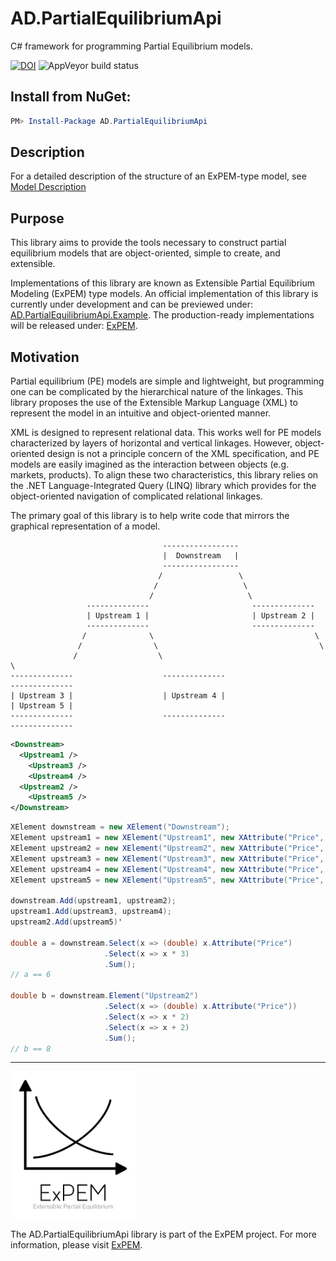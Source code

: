 # AD.PartialEquilibriumApi
C# framework for programming Partial Equilibrium models.

[![DOI](https://zenodo.org/badge/80772157.svg)](https://zenodo.org/badge/latestdoi/80772157)
![AppVeyor build status](https://ci.appveyor.com/api/projects/status/github/austindrenski/AD.PartialEquilibriumApi?svg=true)

## Install from NuGet:
```Powershell
PM> Install-Package AD.PartialEquilibriumApi
```

## Description
For a detailed description of the structure of an ExPEM-type model, see [Model Description](https://github.com/austindrenski/AD.PartialEquilibriumApi/wiki/Model-Description)

## Purpose
This library aims to provide the tools necessary to construct partial equilibrium models that are object-oriented, simple to create, and extensible.

Implementations of this library are known as Extensible Partial Equilibrium Modeling (ExPEM) type models. An official implementation of this library is currently under development and can be previewed under: [AD.PartialEquilibriumApi.Example](https://github.com/austindrenski/AD.PartialEquilibriumApi/tree/master/AD.PartialEquilibriumApi.Example). The production-ready implementations will be released under: [ExPEM](https://github.com/austindrenski/ExPEM).

## Motivation
Partial equilibrium (PE) models are simple and lightweight, but programming one can be complicated by the hierarchical nature of the linkages. This library proposes the use of the Extensible Markup Language (XML) to represent the model in an intuitive and object-oriented manner.

XML is designed to represent relational data. This works well for PE models characterized by layers of horizontal and vertical linkages. However, object-oriented design is not a principle concern of the XML specification, and PE models are easily imagined as the interaction between objects (e.g. markets, products). To align these two characteristics, this library relies on the .NET Language-Integrated Query (LINQ) library which provides for the object-oriented navigation of complicated relational linkages.

The primary goal of this library is to help write code that mirrors the graphical representation of a model.

```
                                  -----------------
                                  |  Downstream   | 
                                  -----------------
                                 /                 \   
                                /                   \   
                               /                     \         
                 --------------                       --------------
                 | Upstream 1 |                       | Upstream 2 |
                 --------------                       --------------
                /              \                                    \
               /                \                                    \
              /                  \                                    \
--------------                    --------------                       --------------    
| Upstream 3 |                    | Upstream 4 |                       | Upstream 5 |
--------------                    --------------                       --------------
```

```XML
<Downstream>
  <Upstream1 />
    <Upstream3 />
    <Upstream4 />
  <Upstream2 />
    <Upstream5 />
</Downstream>
```

```C#
XElement downstream = new XElement("Downstream");
XElement upstream1 = new XElement("Upstream1", new XAttribute("Price", 1));
XElement upstream2 = new XElement("Upstream2", new XAttribute("Price", 1));
XElement upstream3 = new XElement("Upstream3", new XAttribute("Price", 1));
XElement upstream4 = new XElement("Upstream4", new XAttribute("Price", 1));
XElement upstream5 = new XElement("Upstream5", new XAttribute("Price", 1));

downstream.Add(upstream1, upstream2);
upstream1.Add(upstream3, upstream4);
upstream2.Add(upstream5)'

double a = downstream.Select(x => (double) x.Attribute("Price")
                     .Select(x => x * 3)
                     .Sum();
// a == 6

double b = downstream.Element("Upstream2")
                     .Select(x => (double) x.Attribute("Price"))
                     .Select(x => x * 2)
                     .Select(x => x + 2)
                     .Sum();
// b == 8
```

***
<img src="Logos/ExPEM_logo_transparent.png" width="200">

The AD.PartialEquilibriumApi library is part of the ExPEM project. For more information, please visit [ExPEM](https://github.com/austindrenski/ExPEM).


